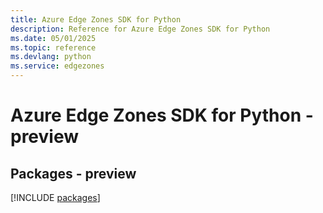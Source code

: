 ```yaml
---
title: Azure Edge Zones SDK for Python
description: Reference for Azure Edge Zones SDK for Python
ms.date: 05/01/2025
ms.topic: reference
ms.devlang: python
ms.service: edgezones
---
```

# Azure Edge Zones SDK for Python - preview
## Packages - preview
[!INCLUDE [packages](edge-zones-index.md)]